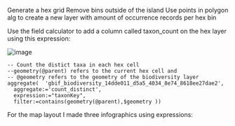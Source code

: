 Generate a hex grid
Remove bins outside of the island
Use points in polygon alg to create a new layer with amount of occurrence records per hex bin


Use the field calculator to add a column called taxon_count on the hex layer using this expression:


![image](https://user-images.githubusercontent.com/178003/121389059-eceed900-c943-11eb-8785-c90262cad709.png)

```
-- Count the distict taxa in each hex cell
--geometry(@parent) refers to the current hex cell and
-- @geometry refers to the geometry of the biodiversity layer
aggregate(  'gbif_biodiversity_14dde011_d5a5_4034_8e74_8618ee27dae2',
  aggregate:='count_distinct',
  expression:="taxonKey",
  filter:=contains(geometry(@parent),$geometry ))
```

For the map layout I made three infographics using expressions:

